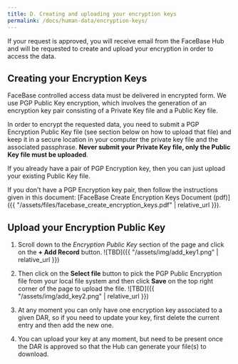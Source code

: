 ```yaml
---
title: D. Creating and uploading your encryption keys
permalink: /docs/human-data/encryption-keys/
---
```


If your request is approved, you will receive email from the FaceBase Hub and will be requested to create and upload your encryption in order to access the data.

## Creating your Encryption Keys

FaceBase controlled access data must be delivered in encrypted form. We use PGP Public Key encryption, which involves the generation of an encryption key pair consisting of a Private Key file and a Public Key file.

In order to encrypt the requested data, you need to submit a PGP Encryption Public Key file (see section below on how to upload that file) and keep it in a secure location in your computer the private key file and the associated passphrase. **Never submit your Private Key file, only the Public Key file must be uploaded**.

If you already have a pair of PGP Encryption key, then you can just upload your existing Public Key file.

If you don't have a PGP Encryption key pair, then follow the instructions given in this document: [FaceBase Create Encryption Keys Document (pdf)]({{ "/assets/files/facebase_create_encryption_keys.pdf" | relative_url }}).

## Upload your Encryption Public Key

1. Scroll down to the *Encryption Public Key* section of the page and click on the **+ Add Record** button.
    ![TBD]({{ "/assets/img/add_key1.png" | relative_url }})

2. Then click on the **Select file** button to pick the PGP Public Encryption file from your local file system and then click **Save** on the top right corner of the page to upload the file.
    ![TBD]({{ "/assets/img/add_key2.png" | relative_url }})

3. At any moment you can only have one encryption key associated to a given DAR, so if you need to update your key, first delete the current entry and then add the new one.

4. You can upload your key at any moment, but need to be present once the DAR is approved so that the Hub can generate your file(s) to download.
